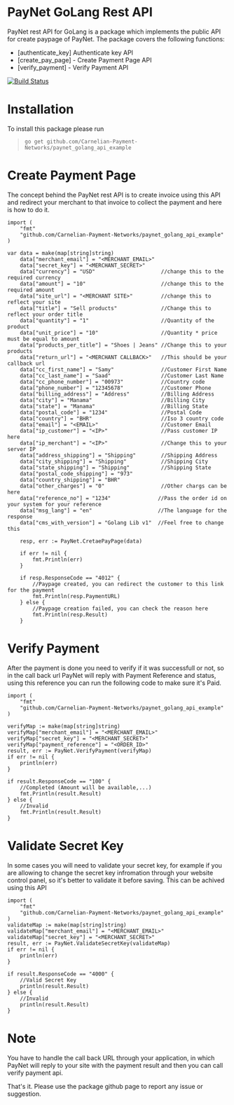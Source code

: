 # PayNet GoLang Rest API

PayNet rest API for GoLang is a package which implements the public API for create paypage of PayNet.
The package covers the following functions:
  - [authenticate_key] Authenticate key API
  - [create_pay_page] - Create Payment Page API
  - [verify_payment] - Verify Payment API

[![Build Status](https://travis-ci.com/samymassoud/PayNet_golang_api.svg?branch=master)](https://travis-ci.com/samymassoud/PayNet_golang_api)

# Installation
To install this package please run
> `go get github.com/Carnelian-Payment-Networks/paynet_golang_api_example`

# Create Payment Page
The concept behind the PayNet rest API is to create invoice using this API and redirect your merchant to that invoice to collect the payment and here is how to do it.
```golang
import (
	"fmt"
	"github.com/Carnelian-Payment-Networks/paynet_golang_api_example"
)

var data = make(map[string]string)
	data["merchant_email"] = "<MERCHANT_EMAIL>"
	data["secret_key"] = "<MERCHANT_SECRET>"
	data["currency"] = "USD"                     //change this to the required currency
	data["amount"] = "10"                        //change this to the required amount
	data["site_url"] = "<MERCHANT SITE>"         //change this to reflect your site
	data["title"] = "Sell products"              //Change this to reflect your order title
	data["quantity"] = "1"                       //Quantity of the product
	data["unit_price"] = "10"                    //Quantity * price must be equal to amount
	data["products_per_title"] = "Shoes | Jeans" //Change this to your products
	data["return_url"] = "<MERCHANT CALLBACK>"   //This should be your callback url
	data["cc_first_name"] = "Samy"               //Customer First Name
	data["cc_last_name"] = "Saad"                //Customer Last Name
	data["cc_phone_number"] = "00973"            //Country code
	data["phone_number"] = "12345678"            //Customer Phone
	data["billing_address"] = "Address"          //Billing Address
	data["city"] = "Manama"                      //Billing City
	data["state"] = "Manama"                     //Billing State
	data["postal_code"] = "1234"                 //Postal Code
	data["country"] = "BHR"                      //Iso 3 country code
	data["email"] = "<EMAIL>"                    //Customer Email
	data["ip_customer"] = "<IP>"                 //Pass customer IP here
	data["ip_merchant"] = "<IP>"                 //Change this to your server IP
	data["address_shipping"] = "Shipping"        //Shipping Address
	data["city_shipping"] = "Shipping"           //Shipping City
	data["state_shipping"] = "Shipping"          //Shipping State
	data["postal_code_shipping"] = "973"
	data["country_shipping"] = "BHR"
	data["other_charges"] = "0"                  //Other chargs can be here
	data["reference_no"] = "1234"               //Pass the order id on your system for your reference
	data["msg_lang"] = "en"                     //The language for the response
	data["cms_with_version"] = "Golang Lib v1"  //Feel free to change this

	resp, err := PayNet.CretaePayPage(data)

	if err != nil {
		fmt.Println(err)
	}

	if resp.ResponseCode == "4012" {
        //Paypage created, you can redirect the customer to this link for the payment
		fmt.Println(resp.PaymentURL)
	} else {
        //Paypage creation failed, you can check the reason here
		fmt.Println(resp.Result)
	}
```

# Verify Payment
After the payment is done you need to verify if it was successfull or not, so in the call back url PayNet will reply with Payment Reference and status, using this reference you can run the following code to make sure it's Paid.
``` golang
import (
	"fmt"
	"github.com/Carnelian-Payment-Networks/paynet_golang_api_example"
)

verifyMap := make(map[string]string)
verifyMap["merchant_email"] = "<MERCHANT_EMAIL>"
verifyMap["secret_key"] = "<MERCHANT_SECRET>"
verifyMap["payment_reference"] = "<ORDER_ID>"
result, err := PayNet.VerifyPayment(verifyMap)
if err != nil {
	println(err)
}

if result.ResponseCode == "100" {
	//Completed (Amount will be available,...)
	fmt.Println(result.Result)
} else {
	//Invalid
	fmt.Println(result.Result)
}
```
# Validate Secret Key
In some cases you will need to validate your secret key, for example if you are allowing to change the secret key infromation through your website control panel, so it's better to validate it before saving. This can be achived using this API
``` golang
import (
	"fmt"
	"github.com/Carnelian-Payment-Networks/paynet_golang_api_example"
)
validateMap := make(map[string]string)
validateMap["merchant_email"] = "<MERCHANT_EMAIL>"
validateMap["secret_key"] = "<MERCHANT_SECRET>"
result, err := PayNet.ValidateSecretKey(validateMap)
if err != nil {
	println(err)
}

if result.ResponseCode == "4000" {
	//Valid Secret Key
	println(result.Result)
} else {
	//Invalid
	println(result.Result)
}

```

# Note
You have to handle the call back URL through your application, in which PayNet will reply to your site with the payment result and then you can call verify payment api.

That's it.
Please use the package github page to report any issue or suggestion.